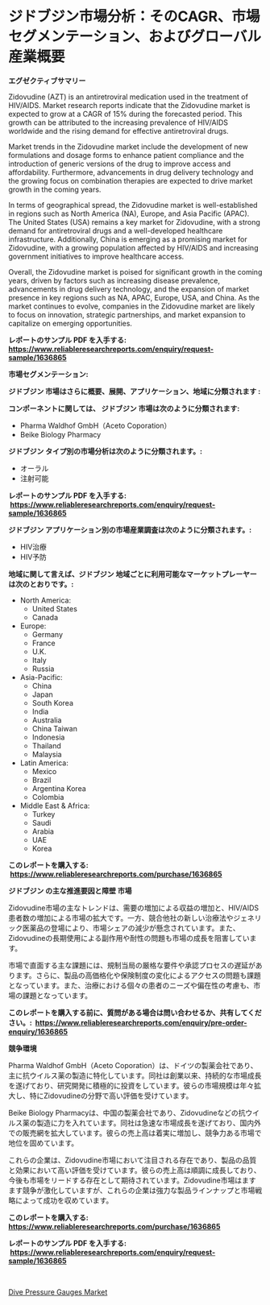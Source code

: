 <p><h1>ジドブジン市場分析：そのCAGR、市場セグメンテーション、およびグローバル産業概要</h1></p><p><strong>エグゼクティブサマリー</strong></p>
<p><p>Zidovudine (AZT) is an antiretroviral medication used in the treatment of HIV/AIDS. Market research reports indicate that the Zidovudine market is expected to grow at a CAGR of 15% during the forecasted period. This growth can be attributed to the increasing prevalence of HIV/AIDS worldwide and the rising demand for effective antiretroviral drugs.</p><p>Market trends in the Zidovudine market include the development of new formulations and dosage forms to enhance patient compliance and the introduction of generic versions of the drug to improve access and affordability. Furthermore, advancements in drug delivery technology and the growing focus on combination therapies are expected to drive market growth in the coming years.</p><p>In terms of geographical spread, the Zidovudine market is well-established in regions such as North America (NA), Europe, and Asia Pacific (APAC). The United States (USA) remains a key market for Zidovudine, with a strong demand for antiretroviral drugs and a well-developed healthcare infrastructure. Additionally, China is emerging as a promising market for Zidovudine, with a growing population affected by HIV/AIDS and increasing government initiatives to improve healthcare access.</p><p>Overall, the Zidovudine market is poised for significant growth in the coming years, driven by factors such as increasing disease prevalence, advancements in drug delivery technology, and the expansion of market presence in key regions such as NA, APAC, Europe, USA, and China. As the market continues to evolve, companies in the Zidovudine market are likely to focus on innovation, strategic partnerships, and market expansion to capitalize on emerging opportunities.</p></p>
<p><strong>レポートのサンプル PDF を入手する: <a href="https://www.reliableresearchreports.com/enquiry/request-sample/1636865">https://www.reliableresearchreports.com/enquiry/request-sample/1636865</a></strong></p>
<p><strong>市場セグメンテーション:</strong></p>
<p><strong> ジドブジン 市場はさらに概要、展開、アプリケーション、地域に分類されます :</strong></p>
<p><strong>コンポーネントに関しては、 ジドブジン 市場は次のように分類されます: &nbsp;</strong></p>
<p><ul><li>Pharma Waldhof GmbH（Aceto Coporation）</li><li>Beike Biology Pharmacy</li></ul></p>
<p><strong> ジドブジン タイプ別の市場分析は次のように分類されます。:</strong></p>
<p><ul><li>オーラル</li><li>注射可能</li></ul></p>
<p><strong>レポートのサンプル PDF を入手する: &nbsp;<a href="https://www.reliableresearchreports.com/enquiry/request-sample/1636865">https://www.reliableresearchreports.com/enquiry/request-sample/1636865</a></strong></p>
<p><strong> ジドブジン アプリケーション別の市場産業調査は次のように分類されます。:</strong></p>
<p><ul><li>HIV治療</li><li>HIV予防</li></ul></p>
<p><strong>地域に関して言えば、ジドブジン 地域ごとに利用可能なマーケットプレーヤーは次のとおりです。:</strong></p>
<p><ul>
    <li>
        North America:
        <ul>
            <li>United States</li>
            <li>Canada</li>
        </ul>
    </li>
    <li>
        Europe:
        <ul>
            <li>Germany</li>
            <li>France</li>
            <li>U.K.</li>
            <li>Italy</li>
            <li>Russia</li>
        </ul>
    </li>
    <li>
        Asia-Pacific:
        <ul>
            <li>China</li>
            <li>Japan</li>
            <li>South Korea</li>
            <li>India</li>
            <li>Australia</li>
            <li>China Taiwan</li>
            <li>Indonesia</li>
            <li>Thailand</li>
            <li>Malaysia</li>
        </ul>
    </li>
    <li>
        Latin America:
        <ul>
            <li>Mexico</li>
            <li>Brazil</li>
            <li>Argentina Korea</li>
            <li>Colombia</li>
        </ul>
    </li>
    <li>
        Middle East & Africa:
        <ul>
            <li>Turkey</li>
            <li>Saudi</li>
            <li>Arabia</li>
            <li>UAE</li>
            <li>Korea</li>
        </ul>
    </li>
    </ul></p>
<p><strong>このレポートを購入する: &nbsp;<a href="https://www.reliableresearchreports.com/purchase/1636865">https://www.reliableresearchreports.com/purchase/1636865</a></strong></p>
<p><strong>ジドブジン の主な推進要因と障壁 市場</strong></p>
<p><p>Zidovudine市場の主なトレンドは、需要の増加による収益の増加と、HIV/AIDS患者数の増加による市場の拡大です。一方、競合他社の新しい治療法やジェネリック医薬品の登場により、市場シェアの減少が懸念されています。また、Zidovudineの長期使用による副作用や耐性の問題も市場の成長を阻害しています。</p><p>市場で直面する主な課題には、規制当局の厳格な要件や承認プロセスの遅延があります。さらに、製品の高価格化や保険制度の変化によるアクセスの問題も課題となっています。また、治療における個々の患者のニーズや偏在性の考慮も、市場の課題となっています。</p></p>
<p><strong>このレポートを購入する前に、質問がある場合は問い合わせるか、共有してください。:&nbsp; <a href="https://www.reliableresearchreports.com/enquiry/pre-order-enquiry/1636865">https://www.reliableresearchreports.com/enquiry/pre-order-enquiry/1636865</a></strong></p>
<p><strong>競争環境</strong></p>
<p><p>Pharma Waldhof GmbH（Aceto Coporation）は、ドイツの製薬会社であり、主に抗ウイルス薬の製造に特化しています。同社は創業以来、持続的な市場成長を遂げており、研究開発に積極的に投資をしています。彼らの市場規模は年々拡大し、特にZidovudineの分野で高い評価を受けています。</p><p>Beike Biology Pharmacyは、中国の製薬会社であり、Zidovudineなどの抗ウイルス薬の製造に力を入れています。同社は急速な市場成長を遂げており、国内外での販売網を拡大しています。彼らの売上高は着実に増加し、競争力ある市場で地位を固めています。</p><p>これらの企業は、Zidovudine市場において注目される存在であり、製品の品質と効果において高い評価を受けています。彼らの売上高は順調に成長しており、今後も市場をリードする存在として期待されています。Zidovudine市場はますます競争が激化していますが、これらの企業は強力な製品ラインナップと市場戦略によって成功を収めています。</p></p>
<p><strong>このレポートを購入する: &nbsp; <a href="https://www.reliableresearchreports.com/purchase/1636865">https://www.reliableresearchreports.com/purchase/1636865</a></strong></p>
<p><strong>レポートのサンプル PDF を入手する: &nbsp;<a href="https://www.reliableresearchreports.com/enquiry/request-sample/1636865">https://www.reliableresearchreports.com/enquiry/request-sample/1636865</a></strong><strong></strong></p>
<p>&nbsp;</p>
<p><p><a href="https://github.com/YashRP12/Market-Research-Report-List-3/blob/main/dive-pressure-gauges-market.md">Dive Pressure Gauges Market</a></p></p>